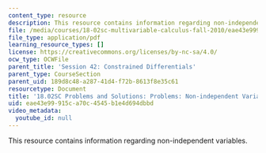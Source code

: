 ```yaml
---
content_type: resource
description: This resource contains information regarding non-independent variables.
file: /media/courses/18-02sc-multivariable-calculus-fall-2010/eae43e99915ca70c4545b1e4d694dbbd_MIT18_02SC_pb_42_comb.pdf
file_type: application/pdf
learning_resource_types: []
license: https://creativecommons.org/licenses/by-nc-sa/4.0/
ocw_type: OCWFile
parent_title: 'Session 42: Constrained Differentials'
parent_type: CourseSection
parent_uid: 189d8c48-a287-41d4-f72b-8613f8e35c61
resourcetype: Document
title: '18.02SC Problems and Solutions: Problems: Non-independent Variables'
uid: eae43e99-915c-a70c-4545-b1e4d694dbbd
video_metadata:
  youtube_id: null
---
```

This resource contains information regarding non-independent variables.